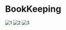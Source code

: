 
# BookKeeping


![1](https://user-images.githubusercontent.com/64830202/132122879-a34ebddc-9831-4198-9a3e-728eaf0dd92d.PNG)
![2](https://user-images.githubusercontent.com/64830202/132122880-d7766622-88aa-4814-af40-ef5c0ff9b0cd.PNG)
![3](https://user-images.githubusercontent.com/64830202/132122882-d454cb46-b83a-4541-b3ad-be2b95e6347f.PNG)


